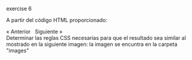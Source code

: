 exercise 6

A partir del código HTML proporcionado:

<!DOCTYPE html PUBLIC "-//W3C//DTD XHTML 1.0 Transitional//EN" "http://www.w3.org/TR/xhtml1/DTD/xhtml1-transitional.dtd">
<html xmlns="http://www.w3.org/1999/xhtml">
<head>
  <meta http-equiv="Content-Type" content="text/html; charset=iso-8859-1" />
  <title>Ejercicio posicionamiento float</title>
  <style type="text/css">
  </style>
</head>
 
<body>
  <div>
    &laquo; Anterior &nbsp; Siguiente &raquo;
  </div>
</body>
</html>
Determinar las reglas CSS necesarias para que el resultado sea similar al mostrado en la siguiente imagen: la imagen se encuntra en la carpeta "images"